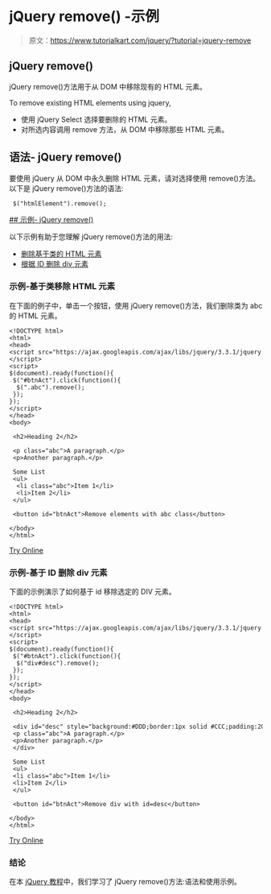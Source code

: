 # jQuery remove() -示例

> 原文：<https://www.tutorialkart.com/jquery/?tutorial=jquery-remove>

## jQuery remove()

jQuery remove()方法用于从 DOM 中移除现有的 HTML 元素。

To remove existing HTML elements using jquery,

*   使用 jQuery Select 选择要删除的 HTML 元素。
*   对所选内容调用 remove 方法，从 DOM 中移除那些 HTML 元素。

## 语法- jQuery remove()

要使用 jQuery 从 DOM 中永久删除 HTML 元素，请对选择使用 remove()方法。以下是 jQuery remove()方法的语法:

```
 $("htmlElement").remove();
```

 <ins class="adsbygoogle" style="display:block" data-ad-client="ca-pub-8595878917823362" data-ad-slot="4118588382" data-ad-format="auto" data-full-width-responsive="true">## 示例- jQuery remove()

以下示例有助于您理解 jQuery remove()方法的用法:

*   [删除基于类的 HTML 元素](#example_1)
*   [根据 ID 删除 div 元素](#example_2)

### 示例-基于类移除 HTML 元素

在下面的例子中，单击一个按钮，使用 jQuery remove()方法，我们删除类为 abc 的 HTML 元素。

```
<!DOCTYPE html>
<html>
<head>
<script src="https://ajax.googleapis.com/ajax/libs/jquery/3.3.1/jquery.min.js"></script>
<script>
$(document).ready(function(){
 $("#btnAct").click(function(){
  $(".abc").remove();
 });
});
</script>
</head>
<body>

 <h2>Heading 2</h2>

 <p class="abc">A paragraph.</p>
 <p>Another paragraph.</p>

 Some List
 <ul>
  <li class="abc">Item 1</li>
  <li>Item 2</li>
 </ul>

 <button id="btnAct">Remove elements with abc class</button>

</body>
</html>

```

[Try Online](https://www.tutorialkart.com/try-jquery-online.php/?example=jquery-remove-1)

### 示例-基于 ID 删除 div 元素

下面的示例演示了如何基于 id 移除选定的 DIV 元素。

```
<!DOCTYPE html>
<html>
<head>
<script src="https://ajax.googleapis.com/ajax/libs/jquery/3.3.1/jquery.min.js"></script>
<script>
$(document).ready(function(){
 $("#btnAct").click(function(){
  $("div#desc").remove();
 });
});
</script>
</head>
<body>

 <h2>Heading 2</h2>

 <div id="desc" style="background:#DDD;border:1px solid #CCC;padding:20px;margin:10px;">
 <p class="abc">A paragraph.</p>
 <p>Another paragraph.</p>
 </div>

 Some List
 <ul>
 <li class="abc">Item 1</li>
 <li>Item 2</li>
 </ul>

 <button id="btnAct">Remove div with id=desc</button>

</body>
</html>

```

[Try Online](https://www.tutorialkart.com/try-jquery-online.php/?example=jquery-remove-2)

### 结论

在本 [jQuery 教程](https://www.tutorialkart.com/jquery/)中，我们学习了 jQuery remove()方法:语法和使用示例。</ins>